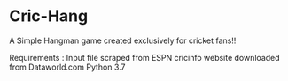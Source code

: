 # Cric-Hang
A Simple Hangman game created exclusively for cricket fans!!

Requirements :
Input file scraped from ESPN cricinfo website downloaded from Dataworld.com
Python 3.7
